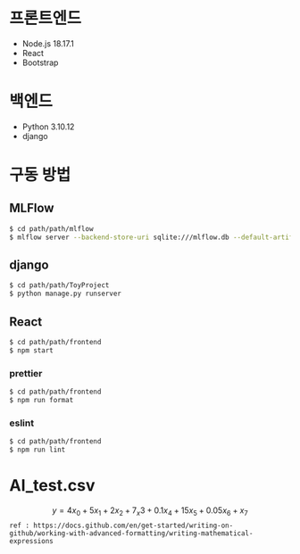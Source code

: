 # 프론트엔드
- Node.js 18.17.1
- React
- Bootstrap

# 백엔드
- Python 3.10.12
- django

# 구동 방법
## MLFlow
```zsh
$ cd path/path/mlflow
$ mlflow server --backend-store-uri sqlite:///mlflow.db --default-artifact-root ./artifacts
```
## django
```zsh
$ cd path/path/ToyProject
$ python manage.py runserver
```
## React
```zsh
$ cd path/path/frontend
$ npm start
```
### prettier
```zsh
$ cd path/path/frontend
$ npm run format
```
### eslint
```zsh
$ cd path/path/frontend
$ npm run lint
```

# AI_test.csv
$$ y = 4x_0 + 5x_1 + 2x_2 + 7_x3 + 0.1x_4 + 15x_5 + 0.05x_6+ x_7 $$
`ref : https://docs.github.com/en/get-started/writing-on-github/working-with-advanced-formatting/writing-mathematical-expressions`